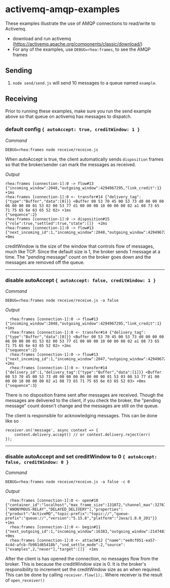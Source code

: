 # activemq-amqp-examples

These examples illustrate the use of AMQP connections to read/write to Activemq. 

* download and run activemq (https://activemq.apache.org/components/classic/download/)
* For any of the examples, use `DEBUG=rhea:frames`, to see the AMQP frames


## Sending

1. `node send/send.js` will send 10 messages to a queue named `example`. 


## Receiving

Prior to running these examples, make sure you run the send example above so that queue on activemq has messages to dispatch.

### default config `{ autoAccept: true, creditWindow: 1 }`

_Command_

`DEBUG=rhea:frames node receive/receive.js`

When autoAccept is true, the client automatically sends `disposition` frames so that the broker/sender can mark the messages as received.

_Output_
```
rhea:frames [connection-1]:0 -> flow#13 {"incoming_window":2048,"outgoing_window":4294967295,"link_credit":1}  +1ms
rhea:frames [connection-1]:0 <- transfer#14 {"delivery_tag":{"type":"Buffer","data":[0]}} <Buffer 00 53 70 45 00 53 73 d0 00 00 00 06 00 00 00 01 53 02 00 53 77 d1 00 00 00 10 00 00 00 02 a1 08 73 65 71 75 65 6e 63 65 52 02> +1ms
{"sequence":2}
rhea:frames [connection-1]:0 -> disposition#15 {"role":true,"settled":true,"state":[]}  +2ms
rhea:frames [connection-1]:0 -> flow#13 {"next_incoming_id":1,"incoming_window":2048,"outgoing_window":4294967295,"delivery_count":1,"link_credit":1}  +0ms

```

creditWindow is the size of the window that controls flow of messages, much like TCP. Since the default size is 1, the broker sends 1 message at a time.
The "pending message" count on the broker goes down and the messages are removed off the queue.

--- 
### disable autoAccept `{ autoAccept: false, creditWindow: 1 }` 

_Command_

`DEBUG=rhea:frames node receive/receive.js -a false`

_Output_

```
  rhea:frames [connection-1]:0 -> flow#13 {"incoming_window":2048,"outgoing_window":4294967295,"link_credit":1}  +1ms
  rhea:frames [connection-1]:0 <- transfer#14 {"delivery_tag":{"type":"Buffer","data":[0]}} <Buffer 00 53 70 45 00 53 73 d0 00 00 00 06 00 00 00 01 53 02 00 53 77 d1 00 00 00 10 00 00 00 02 a1 08 73 65 71 75 65 6e 63 65 52 02> +2ms
{"sequence":2}
  rhea:frames [connection-1]:0 -> flow#13 {"next_incoming_id":1,"incoming_window":2047,"outgoing_window":4294967295,"delivery_count":1,"link_credit":1}  +2ms
  rhea:frames [connection-1]:0 <- transfer#14 {"delivery_id":1,"delivery_tag":{"type":"Buffer","data":[1]}} <Buffer 00 53 70 45 00 53 73 d0 00 00 00 06 00 00 00 01 53 03 00 53 77 d1 00 00 00 10 00 00 00 02 a1 08 73 65 71 75 65 6e 63 65 52 03> +0ms
{"sequence":3}
``` 
There is no disposition frame sent after messages are received. Though the messages are delivered to the client, if you check the broker, the "pending message" count doesn't change and the messages are still on the queue.

The client is responsible for acknowledging messages. This can be done like so

```
receiver.on('message', async context => {
    context.delivery.accept() // or context.delivery.reject(err)
});
```

---
### disable autoAccept and set creditWindow to 0 `{ autoAccept: false, creditWindow: 0 }`
_Command_

`DEBUG=rhea:frames node receive/receive.js -a false -c 0`

_Output_
```
  rhea:frames [connection-1]:0 <- open#10 {"container_id":"localhost","max_frame_size":131072,"channel_max":32767,"idle_time_out":15000,"offered_capabilities":["ANONYMOUS-RELAY","DELAYED_DELIVERY"],"properties":{"product":"ActiveMQ","topic-prefix":"topic://","queue-prefix":"queue://","version":"5.15.8","platform":"Java/1.8.0_201"}}  +1ms
  rhea:frames [connection-1]:0 <- begin#11 {"next_outgoing_id":1,"incoming_window":16383,"outgoing_window":2147483647,"handle_max":65535}  +0ms
  rhea:frames [connection-1]:0 <- attach#12 {"name":"ee0cf051-ea57-4c4d-afcb-fb981d65418b","snd_settle_mode":2,"source":["examples",2,"never"],"target":[]}  +1ms
```

After the client is has opened the connection, no messages flow from the broker. This is because the creditWindow size is 0. It is the broker's responsibility to increment set the creditWindow size as an when required. This can be done by calling `receiver.flow(1);`. Where receiver is the result of `open_receiver()`